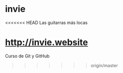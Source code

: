 # invie
<<<<<<< HEAD
Las guitarras más locas

http://invie.website
=======
Curso de  Git y GitHub
>>>>>>> origin/master
